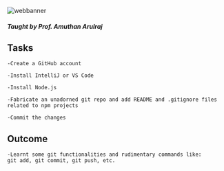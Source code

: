 ![webbanner](C:/Users/dotaw/Desktop/webbanner.jpg)

##### Taught by Prof. Amuthan Arulraj

## Tasks
```
-Create a GitHub account

-Install IntelliJ or VS Code

-Install Node.js

-Fabricate an unadorned git repo and add README and .gitignore files related to npm projects

-Commit the changes
```

## Outcome
```
-Learnt some git functionalities and rudimentary commands like:
git add, git commit, git push, etc.
```